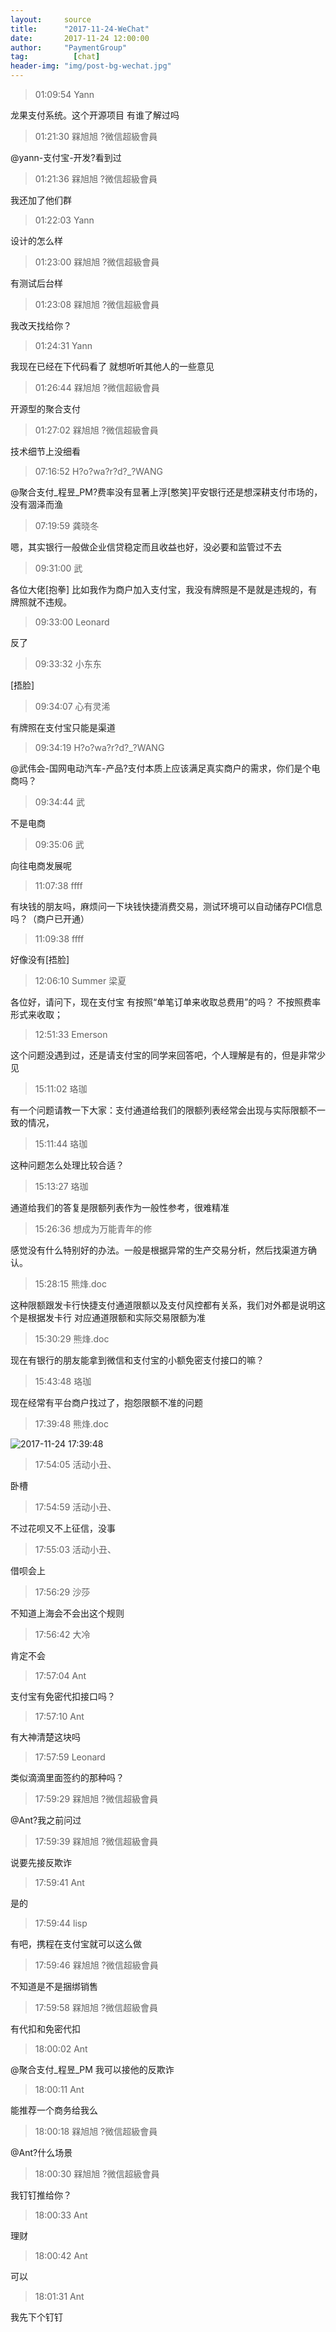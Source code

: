 ```yaml
---
layout:     source 
title:      "2017-11-24-WeChat"
date:       2017-11-24 12:00:00
author:     "PaymentGroup"
tag:		  [chat]
header-img: "img/post-bg-wechat.jpg"
---
```

> 01:09:54  Yann  
   
龙果支付系统。这个开源项目 有谁了解过吗  
   
> 01:21:30  槑旭旭 ?微信超級會員  
   
@yann-支付宝-开发?看到过  
   
> 01:21:36  槑旭旭 ?微信超級會員  
   
我还加了他们群  
   
> 01:22:03  Yann  
   
设计的怎么样  
   
> 01:23:00  槑旭旭 ?微信超級會員  
   
有测试后台样  
   
> 01:23:08  槑旭旭 ?微信超級會員  
   
我改天找给你？  
   
> 01:24:31  Yann  
   
我现在已经在下代码看了 就想听听其他人的一些意见   
   
> 01:26:44  槑旭旭 ?微信超級會員  
   
开源型的聚合支付  
   
> 01:27:02  槑旭旭 ?微信超級會員  
   
技术细节上没细看  
   
> 07:16:52  H?o?wa?r?d?_?WANG  
   
@聚合支付_程昱_PM?费率没有显著上浮[憨笑]平安银行还是想深耕支付市场的，没有涸泽而渔  
   
> 07:19:59  龚晓冬  
   
嗯，其实银行一般做企业信贷稳定而且收益也好，没必要和监管过不去  
   
> 09:31:00  武  
   
各位大佬[抱拳] 比如我作为商户加入支付宝，我没有牌照是不是就是违规的，有牌照就不违规。  
   
> 09:33:00  Leonard  
   
反了  
   
> 09:33:32  小东东  
   
[捂脸]  
   
> 09:34:07  心有灵浠  
   
有牌照在支付宝只能是渠道  
   
> 09:34:19  H?o?wa?r?d?_?WANG  
   
@武伟会-国网电动汽车-产品?支付本质上应该满足真实商户的需求，你们是个电商吗？  
   
> 09:34:44  武  
   
不是电商    
   
> 09:35:06  武  
   
向往电商发展呢   
   
> 11:07:38  ffff  
   
有块钱的朋友吗，麻烦问一下块钱快捷消费交易，测试环境可以自动储存PCI信息吗？（商户已开通）  
   
> 11:09:38  ffff  
   
好像没有[捂脸]  
   
> 12:06:10  Summer 梁夏  
   
各位好，请问下，现在支付宝 有按照“单笔订单来收取总费用”的吗？  不按照费率形式来收取；  
   
> 12:51:33  Emerson  
   
这个问题没遇到过，还是请支付宝的同学来回答吧，个人理解是有的，但是非常少见  
   
> 15:11:02  珞珈  
   
有一个问题请教一下大家：支付通道给我们的限额列表经常会出现与实际限额不一致的情况，  
   
> 15:11:44  珞珈  
   
这种问题怎么处理比较合适？  
   
> 15:13:27  珞珈  
   
通道给我们的答复是限额列表作为一般性参考，很难精准  
   
> 15:26:36  想成为万能青年的修  
   
感觉没有什么特别好的办法。一般是根据异常的生产交易分析，然后找渠道方确认。  
   
> 15:28:15  熊烽.doc  
   
这种限额跟发卡行快捷支付通道限额以及支付风控都有关系，我们对外都是说明这个是根据发卡行 对应通道限额和实际交易限额为准  
   
> 15:30:29  熊烽.doc  
   
现在有银行的朋友能拿到微信和支付宝的小额免密支付接口的嘛？  
   
> 15:43:48  珞珈  
   
现在经常有平台商户找过了，抱怨限额不准的问题  
   
> 17:39:48  熊烽.doc  
   
![2017-11-24 17:39:48](http://static.cocolian.cn/img/201711/20171124_173948.png) 
   
> 17:54:05  活动小丑、  
   
卧槽  
   
> 17:54:59  活动小丑、  
   
不过花呗又不上征信，没事  
   
> 17:55:03  活动小丑、  
   
借呗会上  
   
> 17:56:29  沙莎  
   
不知道上海会不会出这个规则  
   
> 17:56:42  大冷  
   
肯定不会  
   
> 17:57:04  Ant  
   
支付宝有免密代扣接口吗？   
   
> 17:57:10  Ant  
   
有大神清楚这块吗  
   
> 17:57:59  Leonard  
   
类似滴滴里面签约的那种吗？  
   
> 17:59:29  槑旭旭 ?微信超級會員  
   
@Ant?我之前问过  
   
> 17:59:39  槑旭旭 ?微信超級會員  
   
说要先接反欺诈  
   
> 17:59:41  Ant  
   
是的  
   
> 17:59:44  lisp  
   
有吧，携程在支付宝就可以这么做  
   
> 17:59:46  槑旭旭 ?微信超級會員  
   
不知道是不是捆绑销售  
   
> 17:59:58  槑旭旭 ?微信超級會員  
   
有代扣和免密代扣  
   
> 18:00:02  Ant  
   
@聚合支付_程昱_PM 我可以接他的反欺诈  
   
> 18:00:11  Ant  
   
能推荐一个商务给我么  
   
> 18:00:18  槑旭旭 ?微信超級會員  
   
@Ant?什么场景  
   
> 18:00:30  槑旭旭 ?微信超級會員  
   
我钉钉推给你？  
   
> 18:00:33  Ant  
   
理财  
   
> 18:00:42  Ant  
   
可以  
   
> 18:01:31  Ant  
   
我先下个钉钉  
   

